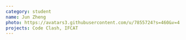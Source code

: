 ```yaml
---
category: student
name: Jun Zheng
photo: https://avatars3.githubusercontent.com/u/7855724?s=460&v=4
projects: Code Clash, IFCAT
---
```

